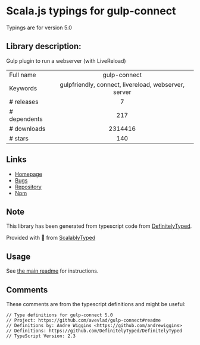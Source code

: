 
# Scala.js typings for gulp-connect

Typings are for version 5.0

## Library description:
Gulp plugin to run a webserver (with LiveReload)

|                    |                 |
| ------------------ | :-------------: |
| Full name          | gulp-connect |
| Keywords           | gulpfriendly, connect, livereload, webserver, server |
| # releases         | 7 |
| # dependents       | 217 |
| # downloads        | 2314416 |
| # stars            | 140 |

## Links
- [Homepage](https://github.com/avevlad/gulp-connect#readme)
- [Bugs](https://github.com/avevlad/gulp-connect/issues)
- [Repository](https://github.com/avevlad/gulp-connect)
- [Npm](https://www.npmjs.com/package/gulp-connect)
    


## Note
This library has been generated from typescript code from [DefinitelyTyped](https://definitelytyped.org).

Provided with :purple_heart: from [ScalablyTyped](https://github.com/oyvindberg/ScalablyTyped)

## Usage
See [the main readme](../../readme.md) for instructions.

## Comments

These comments are from the typescript definitions and might be useful:
```
// Type definitions for gulp-connect 5.0
// Project: https://github.com/avevlad/gulp-connect#readme
// Definitions by: Andre Wiggins <https://github.com/andrewiggins>
// Definitions: https://github.com/DefinitelyTyped/DefinitelyTyped
// TypeScript Version: 2.3

```

